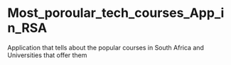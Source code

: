 # Most_poroular_tech_courses_App_in_RSA
Application that tells about the popular courses in South Africa and  Universities that offer them
